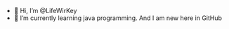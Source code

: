 - 👋 Hi, I’m @LifeWirKey
- 🌱 I’m currently learning java programming. And I am new here in GitHub

<!---
LifeWirKey/LifeWirKey is a ✨ special ✨ repository because its `README.md` (this file) appears on your GitHub profile.
You can click the Preview link to take a look at your changes.
--->
